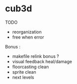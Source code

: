# cub3d

TODO

- reorganization
- free when error

Bonus :
- makefile relink bonus ?
- visual feedback heal/damage
- floorcasting clean
- sprite clean
- next levels